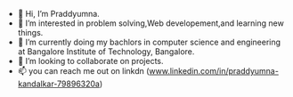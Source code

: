 - 👋 Hi, I’m Praddyumna.
- 👀 I’m interested in problem solving,Web developement,and learning new things.
- 🌱 I’m currently doing my bachlors in computer science and engineering at Bangalore Institute of Technology, Bangalore.
- 💞️ I’m looking to collaborate on projects.
- 📫 you can reach me out on linkdn (www.linkedin.com/in/praddyumna-kandalkar-79896320a)





    
  
